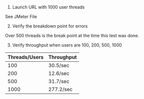 1. Launch URL with 1000 user threads

See JMeter File

2. Verify the breakdown point for errors 

Over 500 threads is the break point at the time this test was done.

3. Verify throughput when users are 100, 200, 500, 1000



| Threads/Users | Throughput |
| ------------- | ---------- |
| 100           | 30.5/sec   |
| 200           | 12.6/sec   |
| 500           | 31.7/sec   |
| 1000          | 277.2/sec  |

